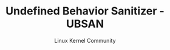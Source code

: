 ---
status: published
title: "Undefined Behavior Sanitizer - UBSAN"
author: Linux Kernel Community
collector: mudongliang
collected_date: 20240227
link: https://git.kernel.org/pub/scm/linux/kernel/git/torvalds/linux.git/tree/Documentation/dev-tools/ubsan.rst
---